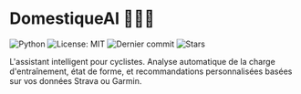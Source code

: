 # DomestiqueAI 🚴‍♂️🤖

![Python](https://img.shields.io/badge/python-3.10%2B-blue.svg)
![License: MIT](https://img.shields.io/badge/License-MIT-yellow.svg)
![Dernier commit](https://img.shields.io/github/last-commit/arnaudstdr/resume_news)
![Stars](https://img.shields.io/github/stars/arnaudstdr/resume_news?style=social)


L'assistant intelligent pour cyclistes. Analyse automatique de la charge d'entraînement, état de forme, et recommandations personnalisées basées sur vos données Strava ou Garmin.